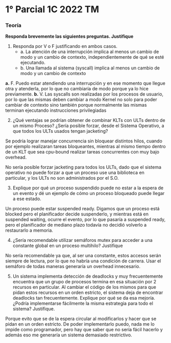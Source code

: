 # 1° Parcial 1C 2022 TM

### Teoría
**Responda brevemente las siguientes preguntas. Justifique**
1. Responda por V o F justificando en ambos casos.
    - a. La atención de una interrupción implica al menos un cambio de modo y un cambio de
contexto, independientemente de qué se esté ejecutando.
    - b. Una llamada al sistema (syscall) implica al menos un cambio de modo y un cambio de
contexto

**a.** F. Puedo estar atendiendo una interrupción y en ese momento que llegue otra y atenderla, por lo que no cambiaría de modo porque ya lo hice previamente.
**b.** V. Las syscalls son realizadas por los procesos de usuario, por lo que las mismas deben cambiar a modo Kernel no solo para poder cambiar de contexto sino también porque normalmente las mismas terminan ejecutando instrucciones privilegiadas

2. ¿Qué ventajas se podrían obtener de combinar KLTs con ULTs dentro de un mismo Proceso?
¿Sería posible forzar, desde el Sistema Operativo, a que todos los ULTs usados tengan
jacketing?

Se podría lograr manejar concurrencia sin bloquear distintos hilos, cuando por ejemplo realizaran tareas bloqueantes, mientras al mismo tiempo dentro de un KLT que sea cpu-bound realizar tareas concurrentes con muy bajo overhead.

No sería posible forzar jacketing para todos los ULTs, dado que el sistema operativo no puede forzar a que un proceso use una biblioteca en particular, y los ULTs no son administrados por el S.O.

3. Explique por qué un proceso suspendido puede no estar a la espera de un evento y dé un
ejemplo de cómo un proceso bloqueado puede llegar a ese estado.

Un proceso puede estar suspended ready. Digamos que un proceso está blocked pero el planificador decide suspenderlo, y mientras está en suspended waiting, ocurre el evento, por lo que pasaría a suspended ready, pero el planificador de mediano plazo todavía no decidió volverlo a restaurarlo a memoria.

4. ¿Sería recomendable utilizar semáforos mutex para acceder a una constante global en un
proceso multihilo? Justifique

No sería recomendable ya que, al ser una constante, estos accesos serán siempre de lectura, por lo que no habría una condición de carrera. Usar el semáforo de todas maneras generaría un overhead innecesario.

5. Un sistema implementa detección de deadlocks y muy frecuentemente encuentra que un grupo de procesos termina en esa situación por 2 recursos en particular. Al cambiar el código de los mismos para que pidan estos recursos en un orden estricto, el sistema deja de encontrar deadlocks tan frecuentemente. Explique por qué se da esa mejoría. ¿Podría implementarse fácilmente la misma estrategia para todo el sistema? Justifique.

Porque evito que se de la espera circular al modificarlos y hacer que se pidan en un orden estricto. De poder implementarlo puedo, nada me lo impide como programador, pero hay que saber que no sería fácil hacerlo y además eso me generaría un sistema demasiado restrictivo.
